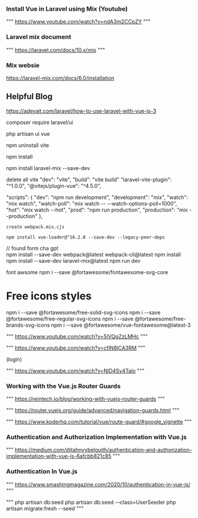 ### Install Vue in Laravel using Mix (Youtube)

"""
https://www.youtube.com/watch?v=ndA3m2CCpZY
"""

### Laravel mix document
 
"""
https://laravel.com/docs/10.x/mix
"""

### Mix websie
https://laravel-mix.com/docs/6.0/installation



## Helpful Blog
https://adevait.com/laravel/how-to-use-laravel-with-vue-js-3

composer require laravel/ui

php artisan ui vue

npm uninstall vite

npm install

npm install laravel-mix --save-dev

delete all vite
 "dev": "vite",
"build": "vite build"
 "laravel-vite-plugin": "^1.0.0",
  "@vitejs/plugin-vue": "^4.5.0",

"scripts": {
        "dev": "npm run development",
        "development": "mix",
        "watch": "mix watch",
        "watch-poll": "mix watch -- --watch-options-poll=1000",
        "hot": "mix watch --hot",
        "prod": "npm run production",
        "production": "mix --production"
    },


    create webpack.mix.cjs

    npm install vue-loader@^16.2.0 --save-dev --legacy-peer-deps
	
// found form cha gpt	
npm install --save-dev webpack@latest webpack-cli@latest
npm install
npm install --save-dev laravel-mix@latest
npm run dev



font awsome
npm i --save @fortawesome/fontawesome-svg-core
# Free icons styles
npm i --save @fortawesome/free-solid-svg-icons
npm i --save @fortawesome/free-regular-svg-icons
npm i --save @fortawesome/free-brands-svg-icons
npm i --save @fortawesome/vue-fontawesome@latest-3

"""
https://www.youtube.com/watch?v=5lVQgZzLMHc
"""

"""
https://www.youtube.com/watch?v=cfiN8lCA3RM
"""

(login)

"""
https://www.youtube.com/watch?v=NlD4Sy4Talo
"""



### Working with the Vue.js Router Guards

"""
https://reintech.io/blog/working-with-vuejs-router-guards
"""

"""
https://router.vuejs.org/guide/advanced/navigation-guards.html
"""

"""
https://www.koderhq.com/tutorial/vue/route-guard/#google_vignette
"""

### Authentication and Authorization Implementation with Vue.js

"""
https://medium.com/@tahnyybelguith/authentication-and-authorization-implementation-with-vue-js-6afcbb821c85
"""

### Authentication In Vue.js

"""
https://www.smashingmagazine.com/2020/10/authentication-in-vue-js/
"""


"""
php artisan db:seed
php artisan db:seed -–class=UserSeeder
php artisan migrate:fresh --seed
"""